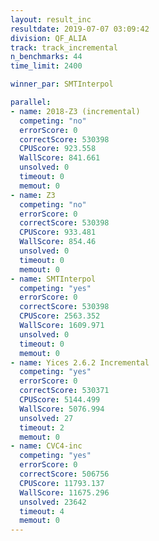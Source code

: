 ```yaml
---
layout: result_inc
resultdate: 2019-07-07 03:09:42
division: QF_ALIA
track: track_incremental
n_benchmarks: 44
time_limit: 2400

winner_par: SMTInterpol

parallel:
- name: 2018-Z3 (incremental)
  competing: "no"
  errorScore: 0
  correctScore: 530398
  CPUScore: 923.558
  WallScore: 841.661
  unsolved: 0
  timeout: 0
  memout: 0
- name: Z3
  competing: "no"
  errorScore: 0
  correctScore: 530398
  CPUScore: 933.481
  WallScore: 854.46
  unsolved: 0
  timeout: 0
  memout: 0
- name: SMTInterpol
  competing: "yes"
  errorScore: 0
  correctScore: 530398
  CPUScore: 2563.352
  WallScore: 1609.971
  unsolved: 0
  timeout: 0
  memout: 0
- name: Yices 2.6.2 Incremental
  competing: "yes"
  errorScore: 0
  correctScore: 530371
  CPUScore: 5144.499
  WallScore: 5076.994
  unsolved: 27
  timeout: 2
  memout: 0
- name: CVC4-inc
  competing: "yes"
  errorScore: 0
  correctScore: 506756
  CPUScore: 11793.137
  WallScore: 11675.296
  unsolved: 23642
  timeout: 4
  memout: 0
---
```

